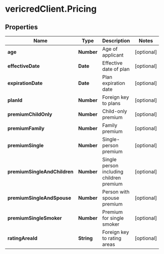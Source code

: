 # vericredClient.Pricing

## Properties
Name | Type | Description | Notes
------------ | ------------- | ------------- | -------------
**age** | **Number** | Age of applicant | [optional] 
**effectiveDate** | **Date** | Effective date of plan | [optional] 
**expirationDate** | **Date** | Plan expiration date | [optional] 
**planId** | **Number** | Foreign key to plans | [optional] 
**premiumChildOnly** | **Number** | Child-only premium | [optional] 
**premiumFamily** | **Number** | Family premium | [optional] 
**premiumSingle** | **Number** | Single-person premium | [optional] 
**premiumSingleAndChildren** | **Number** | Single person including children premium | [optional] 
**premiumSingleAndSpouse** | **Number** | Person with spouse premium | [optional] 
**premiumSingleSmoker** | **Number** | Premium for single smoker | [optional] 
**ratingAreaId** | **String** | Foreign key to rating areas | [optional] 


